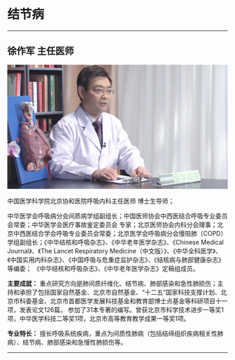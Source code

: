 # 结节病

---

## 徐作军 主任医师

![1679225046348](image/c04_034/1679225046348.png)

中国医学科学院北京协和医院呼吸内科主任医师 博士生导师；

中华医学会呼吸病分会间质病学组副组长；中国医师协会中西医结合呼吸专业委员会常委；中华医学会医疗事故鉴定委员会 专家；北京医师协会内科分会理事；北京中西医结合学会呼吸专业委员会常委；北京医学会呼吸病分会慢阻肺（COPD）学组副组长；《中华结核和呼吸杂志》、《中华老年医学杂志》、《Chinese Medical Journal》、《The Lancet Respiratory Medicine（中文版）》、《中华全科医学》、《中国实用内科杂志》、《中国呼吸与危重症监护杂志》、《结核病与肺部健康杂志》等编委； 《中华结核和呼吸杂志》、《中华老年医学杂志》定稿组成员。


**主要成就：** 重点研究方向是肺间质纤维化、结节病、肺部感染和急性肺损伤；主持和承担了包括国家自然基金、北京市自然基金、“十二五”国家科技支撑计划、北京市科委基金、北京市首都医学发展科技基金和教育部博士点基金等科研项目十一项，发表论文126篇， 参加了31本专著的编写。曾获北京市科学技术进步一等奖1项，中华医学科技二等奖1项，北京市高等教育教学成果一等奖1项。

**专业特长：** 擅长呼吸系统疾病，重点为间质性肺病（包括结缔组织疾病相关性肺病）、结节病、肺部感染和急慢性肺损伤等。

---
